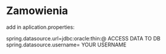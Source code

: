 # Zamowienia

add in aplication.properties:

spring.datasource.url=jdbc:oracle:thin:@ ACCESS DATA TO DB
spring.datasource.username= YOUR USERNAME
